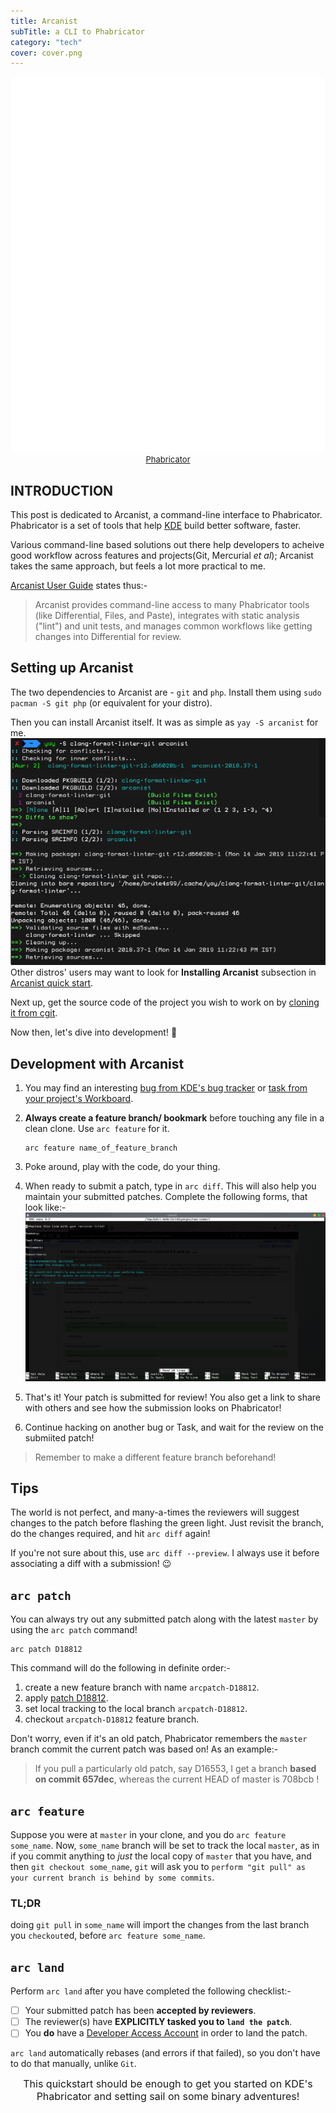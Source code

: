 ```yaml
---
title: Arcanist
subTitle: a CLI to Phabricator
category: "tech"
cover: cover.png
---
```


<p align='center'><img src="cover.svg" height="600" width="600" alt="Phabricator"><br>
<a href="https://phabricator.kde.org/"><font size=2>Phabricator</font></a></p>

## INTRODUCTION
This post is dedicated to Arcanist, a command-line interface to Phabricator.
Phabricator is a set of tools that help [KDE](https://www.kde.org) build better software, faster.

Various command-line based solutions out there help developers to acheive good workflow across features and projects(Git, Mercurial *et al*); Arcanist takes the same approach, but feels a lot more practical to me.

[Arcanist User Guide](https://secure.phabricator.com/book/phabricator/article/arcanist/) states thus:-
> Arcanist provides command-line access to many Phabricator tools (like Differential, Files, and Paste), integrates with static analysis ("lint") and unit tests, and manages common workflows like getting changes into Differential for review.



## Setting up Arcanist

The two dependencies to Arcanist are - `git` and `php`. Install them using `sudo pacman -S git php` (or equivalent for your distro).

Then you can install Arcanist itself. 
It was as simple as `yay -S arcanist` for me.
![arcanist_install](arcanist_install.png)
Other distros' users may want to look for **Installing Arcanist** subsection in  [Arcanist quick start](https://secure.phabricator.com/book/phabricator/article/arcanist_quick_start/).

Next up, get the source code of the project you wish to work on by [cloning it from cgit](https://cgit.kde.org/).

Now then, let's dive into development! 🤖

## Development with Arcanist

1. You may find an interesting [bug from KDE's bug tracker](https://bugs.kde.org/describecomponents.cgi) or [task from your project's Workboard](https://phabricator.kde.org/).

2. **Always create a feature branch/ bookmark** before touching any file in a clean clone. Use `arc feature` for it.
    ```
    arc feature name_of_feature_branch
    ```

3. Poke around, play with the code, do your thing.

4. When ready to submit a patch, type in `arc diff`. This will also help you maintain your submitted patches. Complete the following forms, that look like:-
![arc diff](arc_diff.png)

5. That's it! Your patch is submitted for review! You also get a link to share with others and see how the submission looks on Phabricator!

6. Continue hacking on another bug or Task, and wait for the review on the submiited patch! 

>Remember to make a different feature branch beforehand!

## Tips
The world is not perfect, and many-a-times the reviewers will suggest changes to the patch before flashing the green light. Just revisit the branch, do the changes required, and hit `arc diff` again! 

If you're not sure about this, use `arc diff --preview`. I always use it before associating a diff with a submission! 😉

## `arc patch`

You can always try out any submitted patch along with the latest `master` by using the `arc patch` command!
```
arc patch D18812
```
This command will do the following in definite order:-
1. create a new feature branch with name `arcpatch-D18812`.
2. apply [patch D18812](https://phabricator.kde.org/D18812).
3. set local tracking to the local branch `arcpatch-D18812`.
4. checkout `arcpatch-D18812` feature branch.

Don't worry, even if it's an old patch, Phabricator remembers the `master` branch commit the current patch was based on!
As an example:-
>If you pull a particularly old patch, say D16553, I get a branch **based on commit 657dec**, whereas the current HEAD of master is 708bcb !

## `arc feature`

Suppose you were at `master` in your clone, and you do `arc feature some_name`. Now, `some_name` branch will be set to track the local `master`, as in if you commit anything to *just* the local copy of `master` that you have, and then `git checkout some_name`, `git` will ask you to `perform "git pull" as your current branch is behind by some commits`.

### TL;DR

doing `git pull` in `some_name` will import the changes from the last branch you `checkout`ed, before `arc feature some_name`.

## `arc land`
Perform `arc land` after you have completed the following checklist:-

- [ ] Your submitted patch has been **accepted by reviewers**.
- [ ] The reviewer(s) have **EXPLICITLY tasked you to `land the patch`**.
- [ ] You **do** have a [Developer Access Account](https://community.kde.org/Infrastructure/Get_a_Developer_Account) in order to land the patch.

`arc land` automatically rebases (and errors if that failed), so you don't have to do that manually, unlike `Git`.

<p align='center'> <font size=3> This quickstart should be enough to get you started on KDE's Phabricator and setting sail on some binary adventures!</font></p>

